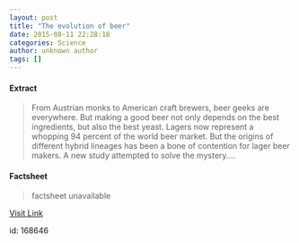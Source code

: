 ```yaml
---
layout: post
title: "The evolution of beer"
date: 2015-08-11 22:28:18
categories: Science
author: unknown author
tags: []
---
```



#### Extract
>From Austrian monks to American craft brewers, beer geeks are everywhere. But making a good beer not only depends on the best ingredients, but also the best yeast. Lagers now represent a whopping 94 percent of the world beer market. But the origins of different hybrid lineages has been a bone of contention for lager beer makers. A new study attempted to solve the mystery....

#### Factsheet
>factsheet unavailable

[Visit Link](http://www.sciencedaily.com/releases/2015/08/150811182818.htm)

id:  168646


